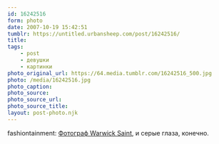 ```yaml
---
id: 16242516
form: photo
date: 2007-10-19 15:42:51
tumblr: https://untitled.urbansheep.com/post/16242516/
title:
tags:
    - post
    - девушки
    - картинки
photo_original_url: https://64.media.tumblr.com/16242516_500.jpg
photo: /media/16242516.jpg
photo_caption: 
photo_source:
photo_source_url:
photo_source_title:
layout: post-photo.njk
---
```


<p>fashiontainment: <a href="http://community.livejournal.com/fashiontainment/18025.html?style=mine"> Фотограф Warwick Saint</a>, и серые глаза, конечно.</p>

